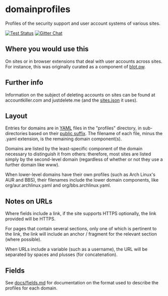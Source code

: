 # domainprofiles

Profiles of the security support and user account systems of various sites.

[![Test Status](https://img.shields.io/travis/opensets/domainprofiles.svg?style=flat&label=tests)](https://travis-ci.org/opensets/domainprofiles)
[![Gitter Chat](https://img.shields.io/badge/gitter-discuss_%E2%86%92-1dce73.svg?style=flat)](https://gitter.im/opensets/domainprofiles)
## Where you would use this

On sites or in browser extensions that deal with user accounts across sites.
For instance, this was originally curated as a component of
[blot.pw](http://blot.pw).

## Further info

Information on the subject of deleting accounts on sites can be found at
accountkiller.com and justdelete.me (and the
[sites.json](https://github.com/rmlewisuk/justdelete.me/blob/master/sites.json)
it uses).

## Layout

Entries for domains are in [YAML](http://yaml.org/) files in the "profiles"
directory, in sub-directories based on their
[public suffix](http://publicsuffix.org/). The filename of each file, minus the
.yaml extension, is the remaining domain component(s).

Domains are listed by the least-specific component of the domain necessary to
distinguish it from others: therefore, most sites are listed simply by the
second-level domain (regardless of whether or not they use a further domain
like www).

When lower-level domains have their own profiles (such as Arch Linux's AUR and
BBS), their filenames include the lower domain components, like
org/aur.archlinux.yaml and org/bbs.archlinux.yaml.

## Notes on URLs

Where fields include a link, if the site supports HTTPS optionally, the link
provided will be HTTPS.

For pages that contain several sections, only one of which is pertinent to the
link, the link will include an anchor / fragment for the relevant section
(where possible).

When URLs include a variable (such as a username), the URL will be separated by
spaces and plusses (for concatenation).

## Fields

See [docs/fields.md](docs/fields.md) for documentation on the format used to
describe the profiles for each domain.
